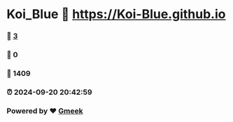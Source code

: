 # Koi_Blue :link: https://Koi-Blue.github.io 
### :page_facing_up: [3](https://Koi-Blue.github.io/tag.html) 
### :speech_balloon: 0 
### :hibiscus: 1409 
### :alarm_clock: 2024-09-20 20:42:59 
### Powered by :heart: [Gmeek](https://github.com/Meekdai/Gmeek)
